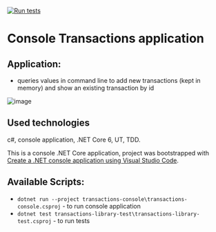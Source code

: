 [![Run tests](https://github.com/IgnatovDan/vacancy-console-transactions/actions/workflows/run-tests.yml/badge.svg?branch=master)](https://github.com/IgnatovDan/vacancy-console-transactions/actions/workflows/run-tests.yml)

# Console Transactions application

## Application:
- queries values in command line to add new transactions (kept in memory) and show an existing transaction by id

![image](https://user-images.githubusercontent.com/2094015/185720904-df18405f-384e-4b14-8d46-dda2b66d59be.png)

## Used technologies
c#, console application, .NET Core 6, UT, TDD.

This is a console .NET Core application, project was bootstrapped with [Create a .NET console application using Visual Studio Code](https://docs.microsoft.com/en-us/dotnet/core/tutorials/with-visual-studio-code?pivots=dotnet-6-0).

## Available Scripts:

- `dotnet run --project transactions-console\transactions-console.csproj` - to run console application
- `dotnet test transactions-library-test\transactions-library-test.csproj` - to run tests
